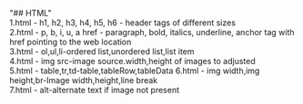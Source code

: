 "## HTML"   
1.html - h1, h2, h3, h4, h5, h6 - header tags of different sizes   
2.html - p, b, i, u, a href - paragraph, bold, italics, underline, anchor tag with href pointing to the web location   
3.html - ol,ul,li-ordered list,unordered list,list item   
4.html - img src-image source.width,height of images to adjusted   
5.html - table,tr,td-table,tableRow,tableData
6.html - img width,img height,br-Image width,height,line break   
7.html - alt-alternate text if image not present    